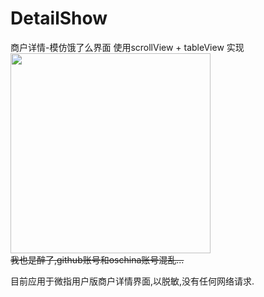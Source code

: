 # DetailShow
商户详情-模仿饿了么界面
使用scrollView + tableView 实现<br/>
<img src="https://github.com/Mekor/DetailShow/blob/master/shopdetail.gif" width="320"><br/>
~~我也是醉了,github账号和oschina账号混乱...~~

目前应用于微指用户版商户详情界面,以脱敏,没有任何网络请求.


